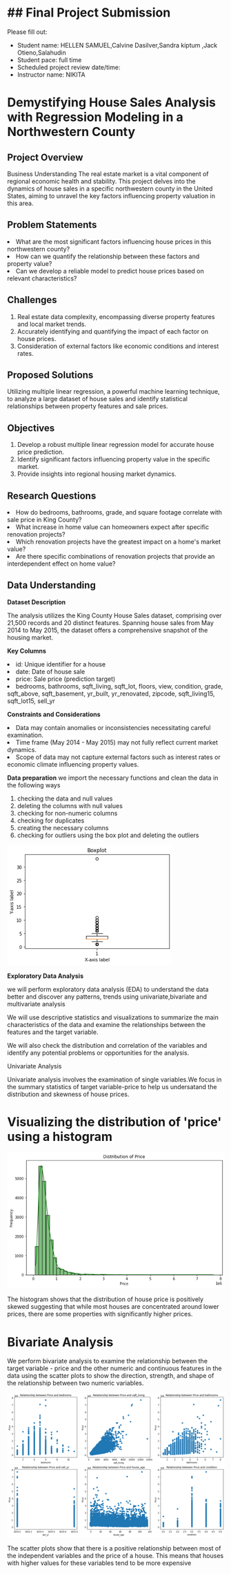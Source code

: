 # ## Final Project Submission

Please fill out:
* Student name: HELLEN SAMUEL,Calvine Dasilver,Sandra kiptum ,Jack Otieno,Salahudin 
* Student pace: full time
* Scheduled project review date/time: 
* Instructor name: NIKITA




 # Demystifying House Sales Analysis with Regression Modeling in a Northwestern County

## Project Overview
Business Understanding
The real estate market is a vital component of regional economic health and stability. This project delves into the dynamics of house sales in a specific northwestern county in the United States, aiming to unravel the key factors influencing property valuation in this area.


## Problem Statements

<li> What are the most significant factors influencing house prices in this northwestern county?

<li> How can we quantify the relationship between these factors and property value?

<li> Can we develop a reliable model to predict house prices based on relevant characteristics?


## Challenges

1. Real estate data complexity, encompassing diverse property features and local market trends.
2. Accurately identifying and quantifying the impact of each factor on house prices.
3. Consideration of external factors like economic conditions and interest rates.

## Proposed Solutions

Utilizing multiple linear regression, a powerful machine learning technique, to analyze a large dataset of house sales and identify statistical relationships between property features and sale prices.

## Objectives

1. Develop a robust multiple linear regression model for accurate house price prediction.
2. Identify significant factors influencing property value in the specific market.
3. Provide insights into regional housing market dynamics.

## Research Questions

<li> How do bedrooms, bathrooms, grade, and square footage correlate with sale price in King County?
<li> What increase in home value can homeowners expect after specific renovation projects?
<li> Which renovation projects have the greatest impact on a home's market value?
<li> Are there specific combinations of renovation projects that provide an interdependent effect on home value?

## Data Understanding

**Dataset Description**

The analysis utilizes the King County House Sales dataset, comprising over 21,500 records and 20 distinct features. Spanning house sales from May 2014 to May 2015, the dataset offers a comprehensive snapshot of the housing market.

**Key Columns**

<li> id: Unique identifier for a house
<li> date: Date of house sale
<li> price: Sale price (prediction target)
<li> bedrooms, bathrooms, sqft_living, sqft_lot, floors, view, condition, grade, sqft_above, sqft_basement, yr_built, yr_renovated, zipcode, sqft_living15, sqft_lot15, sell_yr

**Constraints and Considerations**

<li> Data may contain anomalies or inconsistencies necessitating careful examination.
<li> Time frame (May 2014 - May 2015) may not fully reflect current market dynamics.
<li> Scope of data may not capture external factors such as interest rates or economic climate influencing property values.


**Data preparation**
we import the necessary functions and clean the data in the following ways

1. checking the data and null values
2. deleting the columns with null values
3. checking for non-numeric columns
4. checking for duplicates
5. creating the necessary columns
6. checking for outliers using the box plot and deleting the outliers

![alt text](image.png)


**Exploratory Data Analysis**

we will perform exploratory data analysis (EDA) to understand the data better and discover any patterns, trends using univariate,bivariate and multivariate analysis

We will use descriptive statistics and visualizations to summarize the main characteristics of the data and examine the relationships between the features and the target variable.

We will also check the distribution and correlation of the variables and identify any potential problems or opportunities for the analysis.

Univariate Analysis

Univariate analysis involves the examination of single variables.We focus in the summary statistics of target variable-price to help us undersatand the distribution and skewness of house prices.

 # Visualizing the distribution of 'price' using a histogram

 ![alt text](image-1.png)

 The histogram shows that the distribution of house price is positively skewed suggesting that while most houses are concentrated around lower prices, there are some properties with significantly higher prices.

  # Bivariate Analysis

We perform bivariate analysis to examine the relationship between the target variable - price and the other numeric and continuous features in the data using the scatter plots to show the direction, strength, and shape of the relationship between two numeric variables.

![alt text](image-3.png)

The scatter plots show that there is a positive relationship between most of the independent variables and the price of a house. This means that houses with higher values for these variables tend to be more expensive



